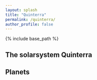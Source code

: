 ```yaml
---
layout: splash
title: "Quinterra"
permalink: /quinterra/
author_profile: false
---
```


{% include base_path %}

## The solarsystem Quinterra

## Planets

